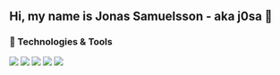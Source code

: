 ## Hi, my name is Jonas Samuelsson - aka j0sa 👋

### 🧰 Technologies & Tools
![](https://img.shields.io/badge/OS-LINUX-informational?style=flat-square&logo=linux=&logoColor=white&color=2bbc8a)
![](https://img.shields.io/badge/EDITOR-VIM-informational?style=flat-square&logo=vim=&logoColor=white&color=2bbc8a)
![](https://img.shields.io/badge/CODE-C-informational?style=flat-square&logo=c=&logoColor=white&color=2bbc8a)
![](https://img.shields.io/badge/CODE-C++-informational?style=flat-square&logo=cplusplus=&logoColor=white&color=2bbc8a)
![](https://img.shields.io/badge/CODE-C#-informational?style=flat-square&logo=csharp=&logoColor=white&color=2bbc8a)

<!--
**j0sa/j0sa** is a ✨ _special_ ✨ repository because its `README.md` (this file) appears on your GitHub profile.

Here are some ideas to get you started:

- 🔭 I’m currently working on ...
- 🌱 I’m currently learning ...
- 👯 I’m looking to collaborate on ...
- 🤔 I’m looking for help with ...
- 💬 Ask me about ...
- 📫 How to reach me: ...
- 😄 Pronouns: ...
- ⚡ Fun fact: ...
-->

